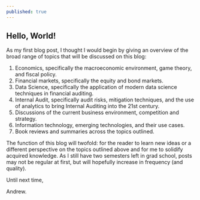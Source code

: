 ```yaml
---
published: true
---
```

## Hello, World!

As my first blog post, I thought I would begin by giving an overview of the broad range of topics that will be discussed on this blog: 

1. Economics, specifically the macroeconomic environment, game theory, and fiscal policy.
2. Financial markets, specifically the equity and bond markets.
3. Data Science, specifically the application of modern data science techniques in financial auditing.
4. Internal Audit, specifically audit risks, mitigation techniques, and the use of analytics to bring Internal Auditing into the 21st century. 
5. Discussions of the current business environment, competition and strategy.
6. Information technology, emerging technologies, and their use cases.
7. Book reviews and summaries across the topics outlined. 

The function of this blog will twofold: for the reader to learn new ideas or a different perspective on the topics outlined above and for me to solidify acquired knowledge. As I still have two semesters left in grad school, posts may not be regular at first, but will hopefully increase in frequency (and quality).

Until next time,

Andrew.
